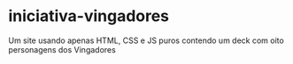 # iniciativa-vingadores
Um site usando apenas HTML, CSS e JS puros contendo um deck com oito personagens dos Vingadores

